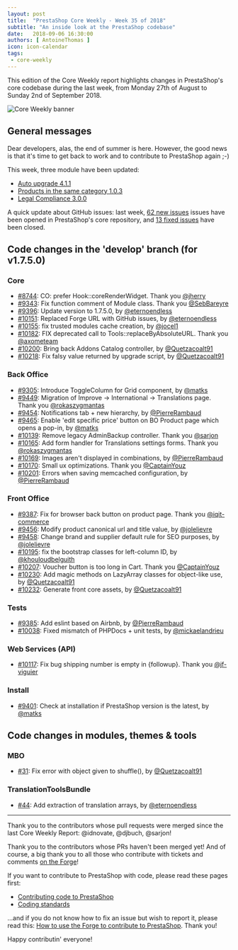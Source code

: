 ```yaml
---
layout: post
title:  "PrestaShop Core Weekly - Week 35 of 2018"
subtitle: "An inside look at the PrestaShop codebase"
date:   2018-09-06 16:30:00
authors: [ AntoineThomas ]
icon: icon-calendar
tags:
 - core-weekly
---
```


This edition of the Core Weekly report highlights changes in PrestaShop's core codebase during the last week, from Monday 27th of August to Sunday 2nd of September 2018.

![Core Weekly banner](/assets/images/2017/04/core_weekly_banner.jpg)


## General messages

Dear developers, alas, the end of summer is here. However, the good news is that it's time to get back to work and to contribute to PrestaShop again ;-)

This week, three module have been updated:

* [Auto upgrade 4.1.1](https://github.com/PrestaShop/autoupgrade/releases/tag/v4.1.1)
* [Products in the same category 1.0.3](https://github.com/PrestaShop/ps_categoryproducts/releases/tag/v1.0.3)
* [Legal Compliance 3.0.0](https://github.com/PrestaShop/ps_legalcompliance/releases/tag/v3.0.0)

A quick update about GitHub issues: last week, [62 new issues](https://github.com/PrestaShop/PrestaShop/issues?utf8=%E2%9C%93&q=is:issue+created:2018-08-27..2018-09-02) issues have been opened in PrestaShop's core repository, and [13 fixed issues](https://github.com/PrestaShop/PrestaShop/issues?utf8=%E2%9C%93&q=is:issue+label:fixed+closed:2018-08-27..2018-09-02) have been closed.


## Code changes in the 'develop' branch (for v1.7.5.0)

### Core

* [#8744](https://github.com/PrestaShop/PrestaShop/pull/8744): CO: prefer Hook::coreRenderWidget. Thank you [@jherry](https://github.com/jherry)
* [#9343](https://github.com/PrestaShop/PrestaShop/pull/9343): Fix function comment of Module class. Thank you [@SebBareyre](https://github.com/SebBareyre)
* [#9396](https://github.com/PrestaShop/PrestaShop/pull/9396): Update version to 1.7.5.0, by [@eternoendless](https://github.com/eternoendless)
* [#10151](https://github.com/PrestaShop/PrestaShop/pull/10151): Replaced Forge URL with GitHub issues, by [@eternoendless](https://github.com/eternoendless)
* [#10155](https://github.com/PrestaShop/PrestaShop/pull/10155): fix trusted modules cache creation, by [@jocel1](https://github.com/jocel1)
* [#10182](https://github.com/PrestaShop/PrestaShop/pull/10182): FIX deprecated call to Tools::replaceByAbsoluteURL. Thank you [@axometeam](https://github.com/axometeam)
* [#10200](https://github.com/PrestaShop/PrestaShop/pull/10200): Bring back Addons Catalog controller, by [@Quetzacoalt91](https://github.com/Quetzacoalt91)
* [#10218](https://github.com/PrestaShop/PrestaShop/pull/10218): Fix falsy value returned by upgrade script, by [@Quetzacoalt91](https://github.com/Quetzacoalt91)


### Back Office

* [#9305](https://github.com/PrestaShop/PrestaShop/pull/9305): Introduce ToggleColumn for Grid component, by [@matks](https://github.com/matks)
* [#9449](https://github.com/PrestaShop/PrestaShop/pull/9449): Migration of Improve -> International -> Translations page. Thank you [@rokaszygmantas](https://github.com/rokaszygmantas)
* [#9454](https://github.com/PrestaShop/PrestaShop/pull/9454): Notifications tab + new hierarchy, by [@PierreRambaud](https://github.com/PierreRambaud)
* [#9465](https://github.com/PrestaShop/PrestaShop/pull/9465): Enable 'edit specific price' button on BO Product page which opens a pop-in, by [@matks](https://github.com/matks)
* [#10139](https://github.com/PrestaShop/PrestaShop/pull/10139): Remove legacy AdminBackup controller. Thank you [@sarjon](https://github.com/sarjon)
* [#10165](https://github.com/PrestaShop/PrestaShop/pull/10165): Add form handler for Translations settings forms. Thank you [@rokaszygmantas](https://github.com/rokaszygmantas)
* [#10169](https://github.com/PrestaShop/PrestaShop/pull/10169): Images aren't displayed in combinations, by [@PierreRambaud](https://github.com/PierreRambaud)
* [#10170](https://github.com/PrestaShop/PrestaShop/pull/10170): Small ux optimizations. Thank you [@CaptainYouz](https://github.com/CaptainYouz)
* [#10201](https://github.com/PrestaShop/PrestaShop/pull/10201): Errors when saving memcached configuration, by [@PierreRambaud](https://github.com/PierreRambaud)


### Front Office

* [#9387](https://github.com/PrestaShop/PrestaShop/pull/9387): Fix for browser back button on product page. Thank you [@iqit-commerce](https://github.com/iqit-commerce)
* [#9456](https://github.com/PrestaShop/PrestaShop/pull/9456): Modify product canonical url and title value, by [@jolelievre](https://github.com/jolelievre)
* [#9458](https://github.com/PrestaShop/PrestaShop/pull/9458): Change brand and supplier default rule for SEO purposes, by [@jolelievre](https://github.com/jolelievre)
* [#10195](https://github.com/PrestaShop/PrestaShop/pull/10195): fix the bootstrap classes for left-column ID, by [@khouloudbelguith](https://github.com/khouloudbelguith)
* [#10207](https://github.com/PrestaShop/PrestaShop/pull/10207): Voucher button is too long in Cart. Thank you [@CaptainYouz](https://github.com/CaptainYouz)
* [#10230](https://github.com/PrestaShop/PrestaShop/pull/10230): Add magic methods on LazyArray classes for object-like use, by [@Quetzacoalt91](https://github.com/Quetzacoalt91)
* [#10232](https://github.com/PrestaShop/PrestaShop/pull/10232): Generate front core assets, by [@Quetzacoalt91](https://github.com/Quetzacoalt91)


### Tests

* [#9385](https://github.com/PrestaShop/PrestaShop/pull/9385): Add eslint based on Airbnb, by [@PierreRambaud](https://github.com/PierreRambaud)
* [#10038](https://github.com/PrestaShop/PrestaShop/pull/10038): Fixed mismatch of PHPDocs + unit tests, by [@mickaelandrieu](https://github.com/mickaelandrieu)


### Web Services (API)

* [#10117](https://github.com/PrestaShop/PrestaShop/pull/10117): Fix bug shipping number is empty in {followup}. Thank you [@jf-viguier](https://github.com/jf-viguier)


### Install

* [#9401](https://github.com/PrestaShop/PrestaShop/pull/9401): Check at installation if PrestaShop version is the latest, by [@matks](https://github.com/matks)


## Code changes in modules, themes & tools

### MBO

* [#31](https://github.com/PrestaShop/ps_mbo/pull/31): Fix error with object given to shuffle(), by [@Quetzacoalt91](https://github.com/Quetzacoalt91)


### TranslationToolsBundle

* [#44](https://github.com/PrestaShop/TranslationToolsBundle/pull/44): Add extraction of translation arrays, by [@eternoendless](https://github.com/eternoendless)


<hr />

Thank you to the contributors whose pull requests were merged since the last Core Weekly Report: @idnovate, @djbuch, @sarjon!

Thank you to the contributors whose PRs haven't been merged yet! And of course, a big thank you to all those who contribute with tickets and comments [on the Forge](http://forge.prestashop.com/)!

If you want to contribute to PrestaShop with code, please read these pages first:

 * [Contributing code to PrestaShop](https://devdocs.prestashop.com/1.7/contribute/contribution-guidelines/)
 * [Coding standards](https://devdocs.prestashop.com/1.7/development/coding-standards/)

...and if you do not know how to fix an issue but wish to report it, please read this: [How to use the Forge to contribute to PrestaShop](https://devdocs.prestashop.com/1.7/contribute/contribute-reporting-issues/). Thank you!

Happy contributin' everyone!
